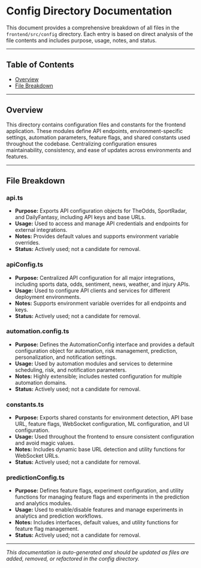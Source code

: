 # Config Directory Documentation

This document provides a comprehensive breakdown of all files in the `frontend/src/config` directory. Each entry is based on direct analysis of the file contents and includes purpose, usage, notes, and status.

---

## Table of Contents

- [Overview](#overview)
- [File Breakdown](#file-breakdown)

---

## Overview

This directory contains configuration files and constants for the frontend application. These modules define API endpoints, environment-specific settings, automation parameters, feature flags, and shared constants used throughout the codebase. Centralizing configuration ensures maintainability, consistency, and ease of updates across environments and features.

---

## File Breakdown

### api.ts

- **Purpose:** Exports API configuration objects for TheOdds, SportRadar, and DailyFantasy, including API keys and base URLs.
- **Usage:** Used to access and manage API credentials and endpoints for external integrations.
- **Notes:** Provides default values and supports environment variable overrides.
- **Status:** Actively used; not a candidate for removal.

### apiConfig.ts

- **Purpose:** Centralized API configuration for all major integrations, including sports data, odds, sentiment, news, weather, and injury APIs.
- **Usage:** Used to configure API clients and services for different deployment environments.
- **Notes:** Supports environment variable overrides for all endpoints and keys.
- **Status:** Actively used; not a candidate for removal.

### automation.config.ts

- **Purpose:** Defines the AutomationConfig interface and provides a default configuration object for automation, risk management, prediction, personalization, and notification settings.
- **Usage:** Used by automation modules and services to determine scheduling, risk, and notification parameters.
- **Notes:** Highly extensible; includes nested configuration for multiple automation domains.
- **Status:** Actively used; not a candidate for removal.

### constants.ts

- **Purpose:** Exports shared constants for environment detection, API base URL, feature flags, WebSocket configuration, ML configuration, and UI configuration.
- **Usage:** Used throughout the frontend to ensure consistent configuration and avoid magic values.
- **Notes:** Includes dynamic base URL detection and utility functions for WebSocket URLs.
- **Status:** Actively used; not a candidate for removal.

### predictionConfig.ts

- **Purpose:** Defines feature flags, experiment configuration, and utility functions for managing feature flags and experiments in the prediction and analytics modules.
- **Usage:** Used to enable/disable features and manage experiments in analytics and prediction workflows.
- **Notes:** Includes interfaces, default values, and utility functions for feature flag management.
- **Status:** Actively used; not a candidate for removal.

---

_This documentation is auto-generated and should be updated as files are added, removed, or refactored in the config directory._
